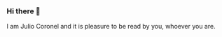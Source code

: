 ### Hi there 👋
I am Julio Coronel and it is pleasure to be read by you, whoever you are. 
<!--
**JulioCoronelG/JulioCoronelG** is a ✨ _special_ ✨ repository because its `README.md` (this file) appears on your GitHub profile.

Here are some ideas to get you started:

- 🔭 I’m currently working on my academic career.
- 🌱 I’m currently learning at PUCP.
- 👯 I’m looking to collaborate on economic proyects.
- 🤔 I’m looking for help with programs.
- 💬 Ask me about any topic.
- 📫 How to reach me: a20193552@pucp.edu.pe
- 😄 Pronouns: chill and worker.
- ⚡ Fun fact: I do not know how lightning can represent something funny.
-->
